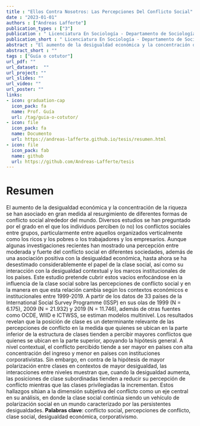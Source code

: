 ```yaml
---
title : "Ellos Contra Nosotros: Las Percepciones Del Conflicto Social"
date : "2023-01-01"
authors : ["Andreas Lafferte"]
publication_types : ["3"]
publication : " Licenciatura En Sociología - Departamento de Sociología, Facultad de Ciencias Sociales, Universidad de Chile. Santiago de Chile"
publication_short : " Licenciatura En Sociología - Departamento de Sociología, Facultad de Ciencias Sociales, Universidad de Chile. Santiago de Chile"
abstract : "El aumento de la desigualdad económica y la concentración de la riqueza se han asociado en gran medida al resurgimiento de diferentes formas de conflicto social alrededor del mundo."
abstract_short : ""
tags : ["Guía o cotutor"]
url_pdf: "" 
url_dataset:  "" 
url_project: "" 
url_slides: "" 
url_video: "" 
url_poster: ""
links: 
- icon: graduation-cap 
  icon_pack: fa 
  name: Prof. Guía 
  url: /tag/guia-o-cotutor/ 
- icon: file 
  icon_pack: fa 
  name: Documento 
  url: https://andreas-lafferte.github.io/tesis/resumen.html 
- icon: file 
  icon_pack: fab 
  name: github 
  url: https://github.com/Andreas-Lafferte/tesis
---
```

# Resumen
El aumento de la desigualdad económica y la concentración de la riqueza se han asociado en gran medida al resurgimiento de diferentes formas de conflicto social alrededor del mundo. Diversos estudios se han preguntado por el grado en el que los individuos perciben (o no) los conflictos sociales entre grupos, particularmente entre aquellos organizados verticalmente como los ricos y los pobres o los trabajadores y los empresarios. Aunque algunas investigaciones recientes han mostrado una percepción entre moderada y fuerte del conflicto social en diferentes sociedades, además de una asociación positiva con la desigualdad económica, hasta ahora se ha desestimado considerablemente el papel de la clase social, así como su interacción con la desigualdad contextual y los marcos institucionales de los países. Este estudio pretende cubrir estos vacíos enfocándose en la influencia de la clase social sobre las percepciones de conflicto social y en la manera en que esta relación cambia según los contextos económicos e institucionales entre 1999-2019. A partir de los datos de 33 países de la International Social Survey Programme (ISSP) en sus olas de 1999 (N = 6.175), 2009 (N = 21.932) y 2019 (N = 11.746), además de otras fuentes como OCDE, WIID e ICTWSS, se estiman modelos multinivel. Los resultados revelan que la posición de clase es un determinante relevante de las percepciones de conflicto en la medida que quienes se ubican en la parte inferior de la estructura de clases tienden a percibir mayores conflictos que quienes se ubican en la parte superior, apoyando la hipótesis general. A nivel contextual, el conflicto percibido tiende a ser mayor en países con alta concentración del ingreso y menor en países con instituciones corporativistas. Sin embargo, en contra de la hipótesis de mayor polarización entre clases en contextos de mayor desigualdad, las interacciones entre niveles muestran que, cuando la desigualdad aumenta, las posiciones de clase subordinadas tienden a reducir su percepción de conflicto mientras que las clases privilegiadas la incrementan. Estos hallazgos sitúan a la dimensión subjetiva del conflicto como un eje central en su análisis, en donde la clase social continúa siendo un vehículo de polarización social en un mundo caracterizado por las persistentes desigualdades.
**Palabras clave**: conflicto social, percepciones de conflicto, clase social, desigualdad económica, corporativismo.
